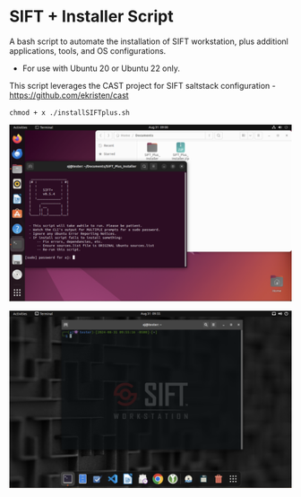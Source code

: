 # SIFT + Installer Script 

A bash script to automate the installation of SIFT workstation, plus additionl applications, tools, and OS configurations. 

* For use with Ubuntu 20 or Ubuntu 22 only.

This script leverages the CAST project for SIFT saltstack configuration - https://github.com/ekristen/cast

```
chmod + x ./installSIFTplus.sh
```

![alt text](https://github.com/ArronJablonowski/SIFT_Plus_Installer/blob/main/SIFTplus1.png?raw=true)


![alt text](https://github.com/ArronJablonowski/SIFT_Plus_Installer/blob/main/SIFTplus2.png?raw=true)

